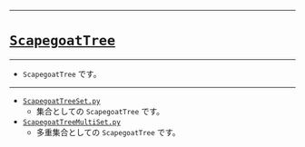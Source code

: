 _____

# [`ScapegoatTree`](https://github.com/titanium-22/Library_py/tree/main/DataStructures/ScapegoatTree)

_____

- `ScapegoatTree` です。

_____

- [`ScapegoatTreeSet.py`](./ScapegoatTreeSet.md)
  - 集合としての `ScapegoatTree` です。
- [`ScapegoatTreeMultiSet.py`](./ScapegoatTreeMultiset.md)
  - 多重集合としての `ScapegoatTree` です。

